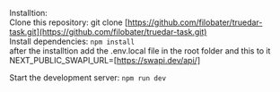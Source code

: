 Installtion:<br/>
Clone this repository: git clone [https://github.com/filobater/truedar-task.git](https://github.com/filobater/truedar-task.git)<br/>
Install dependencies: `npm install`<br/>
after the installtion add the .env.local file in the root folder and this to it <br/>
NEXT_PUBLIC_SWAPI_URL=[https://swapi.dev/api/]<br/>

Start the development server: `npm run dev`<br/>
